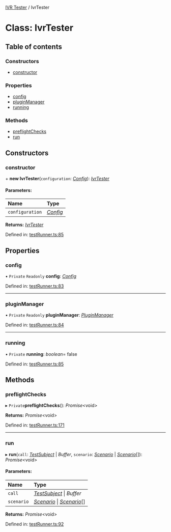 [IVR Tester](../README.md) / IvrTester

# Class: IvrTester

## Table of contents

### Constructors

- [constructor](ivrtester.md#constructor)

### Properties

- [config](ivrtester.md#config)
- [pluginManager](ivrtester.md#pluginmanager)
- [running](ivrtester.md#running)

### Methods

- [preflightChecks](ivrtester.md#preflightchecks)
- [run](ivrtester.md#run)

## Constructors

### constructor

\+ **new IvrTester**(`configuration`: [*Config*](../interfaces/config.md)): [*IvrTester*](ivrtester.md)

#### Parameters:

Name | Type |
:------ | :------ |
`configuration` | [*Config*](../interfaces/config.md) |

**Returns:** [*IvrTester*](ivrtester.md)

Defined in: [testRunner.ts:85](https://github.com/SketchingDev/ivr-tester/blob/b3f5d81/packages/ivr-tester/src/testRunner.ts#L85)

## Properties

### config

• `Private` `Readonly` **config**: [*Config*](../interfaces/config.md)

Defined in: [testRunner.ts:83](https://github.com/SketchingDev/ivr-tester/blob/b3f5d81/packages/ivr-tester/src/testRunner.ts#L83)

___

### pluginManager

• `Private` `Readonly` **pluginManager**: [*PluginManager*](pluginmanager.md)

Defined in: [testRunner.ts:84](https://github.com/SketchingDev/ivr-tester/blob/b3f5d81/packages/ivr-tester/src/testRunner.ts#L84)

___

### running

• `Private` **running**: *boolean*= false

Defined in: [testRunner.ts:85](https://github.com/SketchingDev/ivr-tester/blob/b3f5d81/packages/ivr-tester/src/testRunner.ts#L85)

## Methods

### preflightChecks

▸ `Private`**preflightChecks**(): *Promise*<void\>

**Returns:** *Promise*<void\>

Defined in: [testRunner.ts:171](https://github.com/SketchingDev/ivr-tester/blob/b3f5d81/packages/ivr-tester/src/testRunner.ts#L171)

___

### run

▸ **run**(`call`: [*TestSubject*](../interfaces/testsubject.md) \| *Buffer*, `scenario`: [*Scenario*](../interfaces/scenario.md) \| [*Scenario*](../interfaces/scenario.md)[]): *Promise*<void\>

#### Parameters:

Name | Type |
:------ | :------ |
`call` | [*TestSubject*](../interfaces/testsubject.md) \| *Buffer* |
`scenario` | [*Scenario*](../interfaces/scenario.md) \| [*Scenario*](../interfaces/scenario.md)[] |

**Returns:** *Promise*<void\>

Defined in: [testRunner.ts:92](https://github.com/SketchingDev/ivr-tester/blob/b3f5d81/packages/ivr-tester/src/testRunner.ts#L92)
